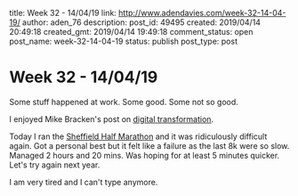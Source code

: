 title: Week 32 - 14/04/19
link: http://www.adendavies.com/week-32-14-04-19/
author: aden_76
description: 
post_id: 49495
created: 2019/04/14 20:49:18
created_gmt: 2019/04/14 19:49:18
comment_status: open
post_name: week-32-14-04-19
status: publish
post_type: post

# Week 32 - 14/04/19

Some stuff happened at work. Some good. Some not so good.

I enjoyed Mike Bracken's post on [digital transformation](https://medium.com/iipp-blog/digital-transformation-is-a-leadership-problem-8c0c97f829ca). 

Today I ran the [Sheffield Half Marathon](https://www.strava.com/activities/2288892172) and it was ridiculously difficult again. Got a personal best but it felt like a failure as the last 8k were so slow. Managed 2 hours and 20 mins. Was hoping for at least 5 minutes quicker. Let's try again next year. 

I am very tired and I can't type anymore.